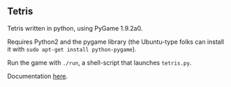 ## Tetris

Tetris written in python, using PyGame 1.9.2a0.

Requires Python2 and the pygame library (the Ubuntu-type folks can install it with `sudo apt-get install python-pygame`).

Run the game with `./run`, a shell-script that launches `tetris.py`.

Documentation [here](http://www.johnloeber.com/docs/tetris.html).
